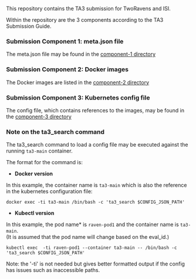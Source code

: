 This repository contains the TA3 submission for TwoRavens and ISI.

Within the repository are the 3 components according to the TA3 Submission Guide.

### Submission Component 1: meta.json file

The meta.json file may be found in the [component-1 directory](https://gitlab.datadrivendiscovery.org/tworavens/ISI-TwoRavens/blob/master/component-1/meta.json)

### Submission Component 2: Docker images

The Docker images are listed in the [component-2 directory](https://gitlab.datadrivendiscovery.org/tworavens/ISI-TwoRavens/blob/master/component-2/docker_images.md)

### Submission Component 3: Kubernetes config file

The config file, which contains references to the images, may be found in the [component-3 directory](https://gitlab.datadrivendiscovery.org/tworavens/ISI-TwoRavens/blob/master/component-3/tworavens_isi_same_node.yml)


### Note on the ta3_search command

The ta3_search command to load a config file may be executed against the running `ta3-main` container.

The format for the command is:

- **Docker version**

In this example, the container name is `ta3-main` which is also the reference in the kubernetes configuration file:

```
docker exec -ti ta3-main /bin/bash -c 'ta3_search $CONFIG_JSON_PATH'
```

- **Kubectl version**

In this example, the pod name* is `raven-pod1` and the container name is `ta3-main`.  
(It is assumed that the pod name will change based on the eval_id.)

```
kubectl exec  -ti raven-pod1 --container ta3-main -- /bin/bash -c 'ta3_search $CONFIG_JSON_PATH'
```

Note: the '-ti' is not needed but gives better formatted output if the config has issues such as inaccessible paths.
